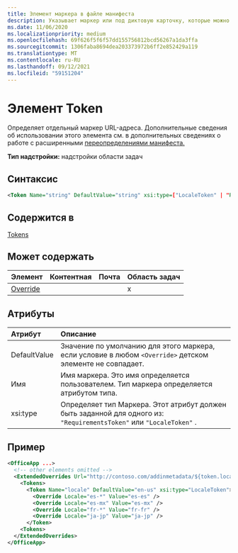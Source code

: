 ```yaml
---
title: Элемент маркера в файле манифеста
description: Указывает маркер или под диктовую карточку, которые можно использовать с шаблонами URL-адресов в манифесте.
ms.date: 11/06/2020
ms.localizationpriority: medium
ms.openlocfilehash: 69f626f5f6f57dd155756812bcd56267a1da3ffa
ms.sourcegitcommit: 1306faba8694dea203373972b6ff2e852429a119
ms.translationtype: MT
ms.contentlocale: ru-RU
ms.lasthandoff: 09/12/2021
ms.locfileid: "59151204"
---
```

# <a name="token-element"></a>Элемент Token

Определяет отдельный маркер URL-адреса. Дополнительные сведения об использовании этого элемента см. в дополнительных сведениях о работе с расширенными [переопределениями манифеста.](../../develop/extended-overrides.md)

**Тип надстройки:** надстройки области задач

## <a name="syntax"></a>Синтаксис

```XML
<Token Name="string" DefaultValue="string" xsi:type=["LocaleToken" | "RequirementsToken"] ></Token>
```

## <a name="contained-in"></a>Содержится в

[Tokens](tokens.md)

## <a name="can-contain"></a>Может содержать

|Элемент|Контентная|Почта|Область задач|
|:-----|:-----|:-----|:-----|
|[Override](override.md)|||x|

## <a name="attributes"></a>Атрибуты

|Атрибут|Описание|
|:-----|:-----|
|DefaultValue|Значение по умолчанию для этого маркера, если условие в любом `<Override>` детском элементе не совпадает.|
|Имя|Имя маркера. Это имя определяется пользователем. Тип маркера определяется атрибутом типа.|
|xsi:type|Определяет тип Маркера. Этот атрибут должен быть заданной для одного из:  `"RequirementsToken"` или  `"LocaleToken"` .|

## <a name="example"></a>Пример

```XML
<OfficeApp ...>
  <!-- other elements omitted -->
  <ExtendedOverrides Url="http://contoso.com/addinmetadata/${token.locale}/extended-manifest-overrides.json">
    <Tokens>
      <Token Name="locale" DefaultValue="en-us" xsi:type="LocaleToken">
        <Override Locale="es-*" Value="es-es" />
        <Override Locale="es-mx" Value="es-mx" />
        <Override Locale="fr-*" Value="fr-fr" />
        <Override Locale="ja-jp" Value="ja-jp" />
      </Token>
    <Tokens>
  </ExtendedOverrides>
</OfficeApp>
```